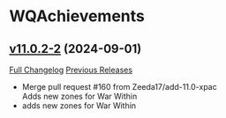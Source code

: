 # WQAchievements

## [v11.0.2-2](https://github.com/Urtgard/WQAchievements/tree/v11.0.2-2) (2024-09-01)
[Full Changelog](https://github.com/Urtgard/WQAchievements/compare/v11.0.2-1...v11.0.2-2) [Previous Releases](https://github.com/Urtgard/WQAchievements/releases)

- Merge pull request #160 from Zeeda17/add-11.0-xpac  
    Adds new zones for War Within  
- adds new zones for War Within  
